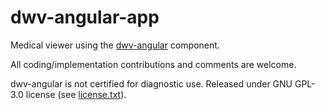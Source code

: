 # dwv-angular-app

Medical viewer using the [dwv-angular](https://github.com/ivmartel/dwv-angular/tree/main/projects/dwv-angular) component.

All coding/implementation contributions and comments are welcome.

dwv-angular is not certified for diagnostic use. Released under GNU GPL-3.0 license (see [license.txt](../../license.txt)).
